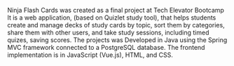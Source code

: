 Ninja Flash Cards was created as a final project at Tech Elevator Bootcamp
It is a web application, (based on Quizlet study tool), that helps students create and manage decks of study cards by topic, sort them by categories, share them with other users, and take study sessions, including timed quizes, saving scores. 
The projects was Developed in Java using the Spring MVC framework connected to a PostgreSQL database. The frontend implementation is in JavaScript (Vue.js), HTML, and CSS.
